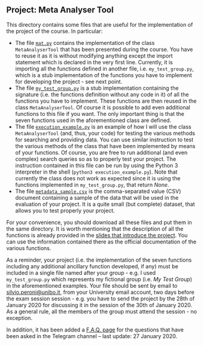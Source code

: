 ## Project: Meta Analyser Tool

This directory contains some files that are useful for the implementation of the project of the course. In particular:

* The file [`mat.py`](https://comp-think.github.io/2019-2020/project/mat.py) contains the implementation of the class `MetaAnalyserTool` that has been presented during the course. You have to reuse it as it is without modifying anything except the import statement which is declared in the very first line. Currently, it is importing all the functions defined in another file, i.e. `my_test_group.py`, which is a stub implementation of the functions you have to implement for developing the project - see next point.
* The file [`my_test_group.py`](https://comp-think.github.io/2019-2020/project/my_test_group.py) is a stub implementation containing the signature (i.e. the functions definition without any code in it) of all the functions you have to implement. These functions are then reused in the class `MetaAnalyserTool`. Of course it is possible to add even additional functions to this file if you want. The only important thing is that the seven functions used in the aforementioned class are defined.
* The file [`execution_example.py`](https://comp-think.github.io/2019-2020/project/execution_example.py) is an example of how I will use the class `MetaAnalyserTool` (and, thus, your code) for testing the various methods for searching and providing data. You can use similar instruction to test the various methods of the class that have been implemented by means of your functions. Of course, you are free to run additional (and even complex) search queries so as to properly test your project. The instruction contained in this file can be run by using the Python 3 interpreter in the shell (`python3 execution_example.py`). Note that currently the class does not work as expected since it is using the functions implemented in `my_test_group.py`, that return *None*.
* The file [`metadata_sample.csv`](https://comp-think.github.io/2019-2020/project/metadata_sample.csv) is the comma-separated value (CSV) document containing a sample of the data that will be used in the evaluation of your project. It is a quite small (but complete) dataset, that allows you to test properly your project.
 
 For your convenience, you should download all these files and put them in the same directory. It is worth mentioning that the description of all the functions is already provided in the [slides that introduce the project](https://comp-think.github.io/2019-2020/slides/14%20-%20Project.html). You can use the information contained there as the official documentation of the various functions.
 
 As a reminder, your project (i.e. the implementation of the seven functions including any additional ancillary function developed, if any) must be included in a single file named after your group - e.g. I used `my_test_group.py` which represents my fictional group (i.e. *My Test Group*) in the aforementioned examples. Your file should be sent by email to [silvio.peroni@unibo.it](mailto:silvio.peroni@unibo.it), from your University email account, two days before the exam session session - e.g. you have to send the project by the 28th of January 2020 for discussing it in the session of the 30th of January 2020. As a general rule, all the members of the group must attend the session - no exception.
 
 In addition, it has been added a [F.A.Q. page](faq.md) for the questions that have been asked in the Telegram channel – last update: 27 January 2020.
